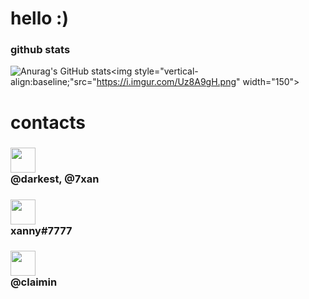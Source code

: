 # hello :)

### github stats
![Anurag's GitHub stats](https://github-readme-stats.vercel.app/api?username=okxan&show_icons=true&theme=dracula)<img style="vertical-align:baseline;"src="https://i.imgur.com/Uz8A9gH.png" width="150">


# contacts
### <img src="https://i.imgur.com/ySFh4zD.png" width="40">  <br>@darkest, @7xan
### <img src="https://i.imgur.com/pztfi19.png" width="40">  <br>xanny#7777
### <img src="https://i.imgur.com/PzNGn1b.png" width="40">  <br>@claimin
